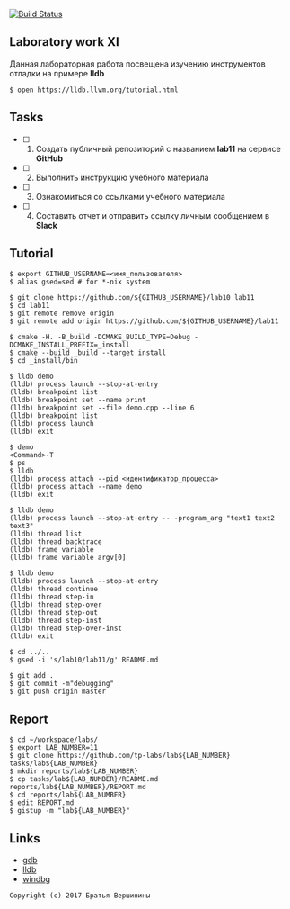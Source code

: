 [![Build Status](https://travis-ci.org/iu8tapilin/lab11.svg?branch=master)](https://travis-ci.org/iu8tapilin/lab11)
## Laboratory work XI

Данная лабораторная работа посвещена изучению инструментов отладки на примере **lldb**

```ShellSession
$ open https://lldb.llvm.org/tutorial.html
```

## Tasks

- [ ] 1. Создать публичный репозиторий с названием **lab11** на сервисе **GitHub**
- [ ] 2. Выполнить инструкцию учебного материала
- [ ] 3. Ознакомиться со ссылками учебного материала
- [ ] 4. Составить отчет и отправить ссылку личным сообщением в **Slack**

## Tutorial

```ShellSession
$ export GITHUB_USERNAME=<имя_пользователя>
$ alias gsed=sed # for *-nix system
```

```ShellSession
$ git clone https://github.com/${GITHUB_USERNAME}/lab10 lab11
$ cd lab11
$ git remote remove origin
$ git remote add origin https://github.com/${GITHUB_USERNAME}/lab11
```

```ShellSession
$ cmake -H. -B_build -DCMAKE_BUILD_TYPE=Debug -DCMAKE_INSTALL_PREFIX=_install
$ cmake --build _build --target install
$ cd _install/bin
```

```ShellSession
$ lldb demo
(lldb) process launch --stop-at-entry
(lldb) breakpoint list
(lldb) breakpoint set --name print
(lldb) breakpoint set --file demo.cpp --line 6
(lldb) breakpoint list
(lldb) process launch
(lldb) exit
```

```ShellSession
$ demo
<Command>-T
$ ps
$ lldb
(lldb) process attach --pid <идентификатор_процесса> 
(lldb) process attach --name demo
(lldb) exit
```

```ShellSession
$ lldb demo
(lldb) process launch --stop-at-entry -- -program_arg "text1 text2 text3"
(lldb) thread list
(lldb) thread backtrace
(lldb) frame variable
(lldb) frame variable argv[0] 
```

```ShellSession
$ lldb demo
(lldb) process launch --stop-at-entry
(lldb) thread continue
(lldb) thread step-in
(lldb) thread step-over
(lldb) thread step-out
(lldb) thread step-inst
(lldb) thread step-over-inst
(lldb) exit
```

```ShellSession
$ cd ../..
$ gsed -i 's/lab10/lab11/g' README.md
```

```ShellSession
$ git add .
$ git commit -m"debugging"
$ git push origin master
```

## Report

```ShellSession
$ cd ~/workspace/labs/
$ export LAB_NUMBER=11
$ git clone https://github.com/tp-labs/lab${LAB_NUMBER} tasks/lab${LAB_NUMBER}
$ mkdir reports/lab${LAB_NUMBER}
$ cp tasks/lab${LAB_NUMBER}/README.md reports/lab${LAB_NUMBER}/REPORT.md
$ cd reports/lab${LAB_NUMBER}
$ edit REPORT.md
$ gistup -m "lab${LAB_NUMBER}"
```

## Links

- [gdb](https://www.gnu.org/software/gdb/)
- [lldb](https://lldb.llvm.org)
- [windbg](https://msdn.microsoft.com/en-us/library/windows/hardware/dn745911(v=vs.85).aspx)

```
Copyright (c) 2017 Братья Вершинины
```

